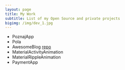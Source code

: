 ```yaml
---
layout: page
title: My Work
subtitle: List of my Open Source and private projects
bigimg: /img/dev_1.jpg
---
```


 - PoznajApp
 - Pola
 - AwesomeBlog [repo](https://github.com/rafalgawlik/AwesomeBlog)
 - MaterialActivityAnimation
 - MaterialRippleAnimation
 - PaymentApp
